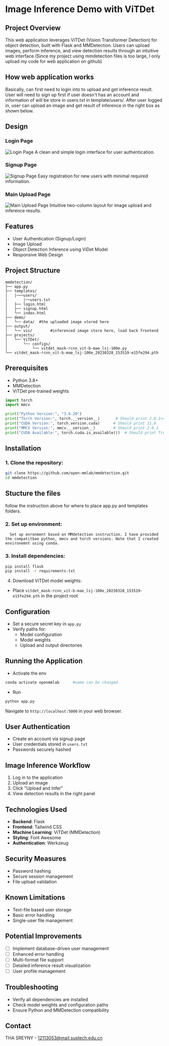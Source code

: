 # Image Inference Demo with ViTDet

## Project Overview

This web application leverages ViTDet (Vision Transformer Detection) for object detection, built with Flask and MMDetection. Users can upload images, perform inference, and view detection results through an intuitive web interface.(Since my project using mmdetection files is too large, I only upload my code for web application on github)

## How web application works

Basically, can first need to login into to upload and get inference result. User will need to sign up first if user doesn't has an account and information of will be store in users.txt in template/users/. After user logged in, user can upload an image and get result of inference in the right box as shown below.
## Design

### Login Page
![Login Page](/templates/demo/login.png)
A clean and simple login interface for user authentication.

### Signup Page
![Signup Page](/templates/demo/signup.png)
Easy registration for new users with minimal required information.

### Main Upload Page
![Main Upload Page](/templates/demo/main_upload.png)
Intuitive two-column layout for image upload and inference results.

## Features

- User Authentication (Signup/Login)
- Image Upload
- Object Detection Inference using ViDet Model
- Responsive Web Design

## Project Structure

```
mmdetection/
├── app.py
├── templates/
|   |───users/
|       |──users.txt
│   ├── login.html
│   ├── signup.html
│   └── index.html
├── demo/
│   └── data/  #the uploaded image stored here
├── output/
│   └── vis/        #inferenced image store here, load back frontend
├── projects/
│   └── ViTDet/
│       └── configs/
│           └── vitdet_mask-rcnn_vit-b-mae_lsj-100e.py
└── vitdet_mask-rcnn_vit-b-mae_lsj-100e_20230328_153519-e15fe294.pth
```

## Prerequisites

- Python 3.8+
- MMDetection
- ViTDet pre-trained weights

```python
import torch
import mmcv

print("Python Version:", "3.8.20")
print("Torch Version:", torch.__version__)       # Should print 2.0.1+cu118
print("CUDA Version:", torch.version.cuda)      # Should print 11.8
print("MMCV Version:", mmcv.__version__)        # Should print 2.0.1
print("CUDA Available:", torch.cuda.is_available())  # Should print True
```

## Installation

### 1. Clone the repository:
```bash
git clone https://github.com/open-mmlab/mmdetection.git
cd mmdetection
```


## Stucture the files

follow the instruction above for where to place app.py and templates folders.

### 2. Set up environment:

      Set up enronment based on MMdetection instruction. I have provided the compatitbae python, mmcv and torch versions. Note that I created environemnt using conda.

### 3. Install dependencies:
```bash
pip install flask
pip install -r requirements.txt
```
4. Download ViTDet model weights:
- Place `vitdet_mask-rcnn_vit-b-mae_lsj-100e_20230328_153519-e15fe294.pth` in the project root

## Configuration

- Set a secure secret key in `app.py`
- Verify paths for:
  - Model configuration
  - Model weights
  - Upload and output directories

## Running the Application

- Activate the env
```bash
conda activate openmmlab      #name can be changed
```
- Run
```bash
python app.py
```

Navigate to `http://localhost:5000` in your web browser.

## User Authentication

- Create an account via signup page
- User credentials stored in `users.txt`
- Passwords securely hashed

## Image Inference Workflow

1. Log in to the application
2. Upload an image
3. Click "Upload and Infer"
4. View detection results in the right panel

## Technologies Used

- **Backend**: Flask
- **Frontend**: Tailwind CSS
- **Machine Learning**: ViTDet (MMDetection)
- **Styling**: Font Awesome
- **Authentication**: Werkzeug

## Security Measures

- Password hashing
- Secure session management
- File upload validation

## Known Limitations

- Text-file based user storage
- Basic error handling
- Single-user file management

## Potential Improvements

- [ ] Implement database-driven user management
- [ ] Enhanced error handling
- [ ] Multi-format file support
- [ ] Detailed inference result visualization
- [ ] User profile management

## Troubleshooting

- Verify all dependencies are installed
- Check model weights and configuration paths
- Ensure Python and MMDetection compatibility



## Contact

THA SREYNY - 12113053@mail.sustech.edu.cn
